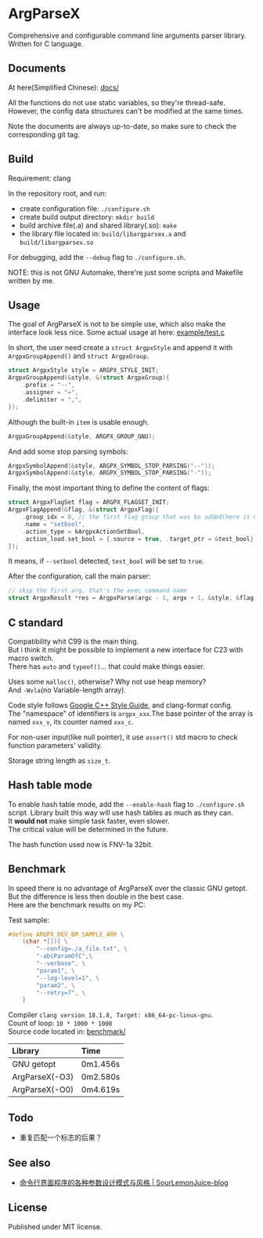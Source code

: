 # ArgParseX

Comprehensive and configurable command line arguments parser library.\
Written for C language.

## Documents

At here(Simplified Chinese): [docs/](./docs/)

All the functions do not use static variables, so they're thread-safe.\
However, the config data structures can't be modified at the same times.

Note the documents are always up-to-date, so make sure to check the corresponding git tag.

## Build

Requirement: clang

In the repository root, and run:

- create configuration file: `./configure.sh`
- create build output directory: `mkdir build`
- build archive file(.a) and shared library(.so): `make`
- the library file located in: `build/libargparsex.a` and `build/libargparsex.so`

For debugging, add the `--debug` flag to `./configure.sh`.

NOTE: this is not GNU Automake, there're just some scripts and Makefile written by me.

## Usage

The goal of ArgParseX is not to be simple use, which also make the interface look less nice. Some actual usage at here: [example/test.c](example/test.c)

In short, the user need create a `struct ArgpxStyle` and append it with `ArgpxGroupAppend()` and `struct ArgpxGroup`.

```c
struct ArgpxStyle style = ARGPX_STYLE_INIT;
ArgpxGroupAppend(&style, &(struct ArgpxGroup){
    .prefix = "--",
    .assigner = "=",
    .delimiter = ",",
});
```

Although the built-in `item` is usable enough.

```c
ArgpxGroupAppend(&style, ARGPX_GROUP_GNU);
```

And add some stop parsing symbols:

```c
ArgpxSymbolAppend(&style, ARGPX_SYMBOL_STOP_PARSING("--"));
ArgpxSymbolAppend(&style, ARGPX_SYMBOL_STOP_PARSING("-"));
```

Finally, the most important thing to define the content of flags:

```c
struct ArgpxFlagSet flag = ARGPX_FLAGSET_INIT;
ArgpxFlagAppend(&flag, &(struct ArgpxFlag){
    .group_idx = 0, // the first flag group that was be added(here is GNU)
    .name = "setbool",
    .action_type = kArgpxActionSetBool,
    .action_load.set_bool = {.source = true, .target_ptr = &test_bool},
});
```

It means, if `--setbool` detected, `test_bool` will be set to `true`.

After the configuration, call the main parser:

```c
// skip the first arg, that's the exec command name
struct ArgpxResult *res = ArgpxParse(argc - 1, argv + 1, &style, &flag, NULL);
```

## C standard

Compatibility whit C99 is the main thing.\
But i think it might be possible to implement a new interface for C23 with macro switch.\
There has `auto` and `typeof()`... that could make things easier.

Uses some `malloc()`, otherwise? Why not use heap memory?\
And `-Wvla`(no Variable-length array).

Code style follows [Google C++ Style Guide](https://google.github.io/styleguide/cppguide.html), and clang-format config.\
The "namespace" of identifiers is `argpx_xxx`.The base pointer of the array is named `xxx_v`, its counter named `xxx_c`.

For non-user input(like null pointer), it use `assert()` std macro to check function parameters' validity.

Storage string length as `size_t`.

## Hash table mode

To enable hash table mode, add the `--enable-hash` flag to `./configure.sh` script. Library built this way will use hash tables as much as they can.\
It **would not** make simple task faster, even slower.\
The critical value will be determined in the future.

The hash function used now is FNV-1a 32bit.

## Benchmark

In speed there is no advantage of ArgParseX over the classic GNU getopt. But the difference is less then double in the best case.\
Here are the benchmark results on my PC:

Test sample:

```c
#define ARGPX_DEV_BM_SAMPLE_ARR \
    (char *[]){ \
        "--config=./a_file.txt", \
        "-abcParamOfC",\
        "--verbose", \
        "param1", \
        "--log-level=1", \
        "param2", \
        "--retry=7", \
    }
```

Compiler `clang version 18.1.8, Target: x86_64-pc-linux-gnu`.\
Count of loop: `10 * 1000 * 1000`\
Source code located in: [benchmark/](./benchmark/)

|Library|Time|
|:--|:--|
|GNU getopt|0m1.456s|
|ArgParseX(-O3)|0m2.580s|
|ArgParseX(-O0)|0m4.619s|

## Todo

- 重复匹配一个标志的后果？

## See also

- [命令行界面程序的各种参数设计模式与风格 | SourLemonJuice-blog](https://sourlemonjuice.github.io/SourLemonJuice-blog/posts2/2024/09/command-line-style)

## License

Published under MIT license.
